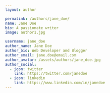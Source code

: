 ```yaml
---
layout: author

permalink: /authors/jane_doe/
name: Jane Doe
bio: A passionate writer
image: author1.jpg

username: jane_doe
author_name: Jane Doe
author_bio: Web Developer and Blogger
author_email: jane.doe@email.com
author_avatar: /assets/authors/jane_doe.jpg
author_social:
  - icon: twitter
    link: https://twitter.com/janedoe
  - icon: linkedin
    link: https://www.linkedin.com/in/janedoe
---
```

